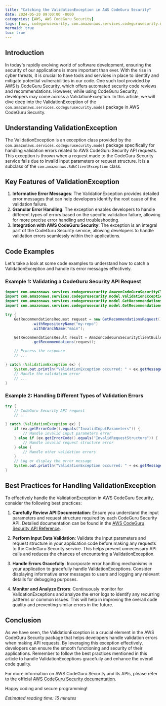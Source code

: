 ```yaml
---
title: "Catching the ValidationException in AWS CodeGuru Security"
date: 2024-05-20 09:00:00 -0000
categories: [AWS, AWS CodeGuru Security]
tags: [aws, codegurusecurity, com.amazonaws.services.codegurusecurity.model]
mermaid: true
toc: true
---
```



## Introduction
In today's rapidly evolving world of software development, ensuring the security of our applications is more important than ever. With the rise in cyber threats, it is crucial to have tools and services in place to identify and mitigate potential vulnerabilities in our code. One such tool provided by AWS is CodeGuru Security, which offers automated security code reviews and recommendations. However, while using CodeGuru Security, developers may come across a ValidationException. In this article, we will dive deep into the ValidationException of the `com.amazonaws.services.codegurusecurity.model` package in AWS CodeGuru Security.

## Understanding ValidationException
The ValidationException is an exception class provided by the `com.amazonaws.services.codegurusecurity.model` package specifically for handling validation errors related to AWS CodeGuru Security API requests. This exception is thrown when a request made to the CodeGuru Security service fails due to invalid input parameters or request structure. It is a subclass of the `com.amazonaws.SdkClientException` class.

## Key Features of ValidationException
1. **Informative Error Messages**: The ValidationException provides detailed error messages that can help developers identify the root cause of the validation failure.
2. **Granular Error Handling**: The exception enables developers to handle different types of errors based on the specific validation failure, allowing for more precise error handling and troubleshooting.
3. **Integration with AWS CodeGuru Security**: The exception is an integral part of the CodeGuru Security service, allowing developers to handle validation errors seamlessly within their applications.

## Code Examples
Let's take a look at some code examples to understand how to catch a ValidationException and handle its error messages effectively.

### Example 1: Validating a CodeGuru Security API Request
```java
import com.amazonaws.services.codegurusecurity.AmazonCodeGuruSecurityClientBuilder;
import com.amazonaws.services.codegurusecurity.model.ValidationException;
import com.amazonaws.services.codegurusecurity.model.GetRecommendationsRequest;
import com.amazonaws.services.codegurusecurity.model.GetRecommendationsResult;

try {
    GetRecommendationsRequest request = new GetRecommendationsRequest()
            .withRepositoryName("my-repo")
            .withBranchName("main");

    GetRecommendationsResult result = AmazonCodeGuruSecurityClientBuilder.defaultClient()
            .getRecommendations(request);

    // Process the response
    // ...

} catch (ValidationException ex) {
    System.out.println("ValidationException occurred: " + ex.getMessage());
    // Handle the validation error
    // ...
}
```

### Example 2: Handling Different Types of Validation Errors
```java
try {
    // CodeGuru Security API request
    // ...

} catch (ValidationException ex) {
    if (ex.getErrorCode().equals("InvalidInputParameters")) {
        // Handle invalid input parameters error
    } else if (ex.getErrorCode().equals("InvalidRequestStructure")) {
        // Handle invalid request structure error
    } else {
        // Handle other validation errors
    }
    // Log or display the error message
    System.out.println("ValidationException occurred: " + ex.getMessage());
}
```

## Best Practices for Handling ValidationException
To effectively handle the ValidationException in AWS CodeGuru Security, consider the following best practices:

1. **Carefully Review API Documentation**: Ensure you understand the input parameters and request structure required by each CodeGuru Security API. Detailed documentation can be found in the [AWS CodeGuru Security API Reference](https://docs.aws.amazon.com/codeguru/latest/APIReference/Welcome.html).

2. **Perform Input Data Validation**: Validate the input parameters and request structure in your application code before making any requests to the CodeGuru Security service. This helps prevent unnecessary API calls and reduces the chances of encountering a ValidationException.

3. **Handle Errors Gracefully**: Incorporate error handling mechanisms in your application to gracefully handle ValidationExceptions. Consider displaying informative error messages to users and logging any relevant details for debugging purposes.

4. **Monitor and Analyze Errors**: Continuously monitor for ValidationExceptions and analyze the error logs to identify any recurring patterns or common issues. This will help in improving the overall code quality and preventing similar errors in the future.

## Conclusion
As we have seen, the ValidationException is a crucial element in the AWS CodeGuru Security package that helps developers handle validation errors when making API requests. By leveraging this exception effectively, developers can ensure the smooth functioning and security of their applications. Remember to follow the best practices mentioned in this article to handle ValidationExceptions gracefully and enhance the overall code quality.

For more information on AWS CodeGuru Security and its APIs, please refer to the official [AWS CodeGuru Security documentation](https://docs.aws.amazon.com/codeguru/latest/userguide/welcome.html).

Happy coding and secure programming!

*Estimated reading time: 15 minutes*